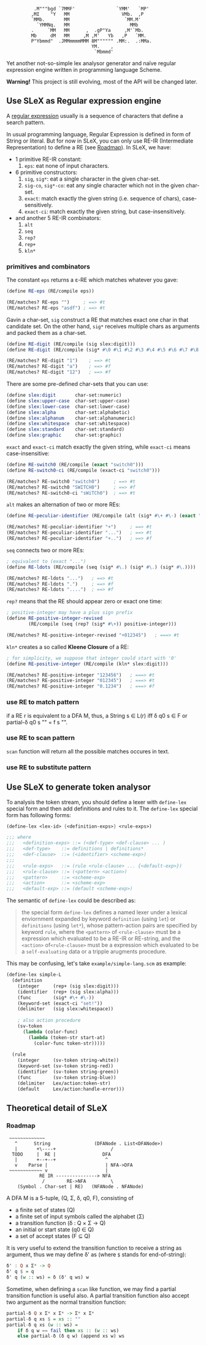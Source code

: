 ```text
          .M"""bgd `7MMF'               `YMM'   `MP' 
         ,MI    "Y   MM                   VMb.  ,P   
         `MMb.       MM                    `MM.M'    
           `YMMNq.   MM                      MMb     
         .     `MM   MM      ,  .gP"Ya     ,M'`Mb.   
         Mb     dM   MM     ,M ,M'   Yb   ,P   `MM.  
         P"Ybmmd"  .JMMmmmmMMM 8M"""""" .MM:.  .:MMa.
                               YM.    ,
                                `Mbmmd'
``` 

Yet another not-so-simple lex analysor generator and naïve regular expression engine written in programming language Scheme.

**Warning!** This project is still evolving, most of the API will be changed later. 

## Use SLeX as Regular expression engine

A [regular expression](https://en.wikipedia.org/wiki/Regular_expression) usually is a sequence of characters that define a search pattern.

In usual programming language, Regular Expression is defined in form of String or literal. But for now in SLeX, you can only use RE-IR (Intermediate Representation) to define a RE (see [Roadmap](#roadmap)). In SLeX, we have:

  + 1 primitive RE-IR constant:
    1. `eps`: eat none of input characters.
  + 6 primitive constructors: 
    1. `sig`, `sig*`: eat a single character in the given char-set.
    2. `sig-co`, `sig*-co`: eat any single character which not in the given char-set.
    3. `exact`: match exactly the given string (i.e. sequence of chars), case-sensitively.
    4. `exact-ci`: match exactly the given string, but case-insensitively.
 + and another 5 RE-IR combinators:
    1. `alt`
    2. `seq`
    3. `rep?`
    4. `rep+`
    5. `kln*`

### primitives and combinators

The constant `eps` returns a ε-RE which matches whatever you gave:

```scheme
(define RE-eps (RE/compile eps))

(RE/matches? RE-eps "")     ; ==> #t
(RE/matches? RE-eps "asdf") ; ==> #t
```

Gavin a char-set, `sig` construct a RE that matches exact one char in that candidate set. On the other hand, `sig*` receives multiple chars as arguments and packed them as a char-set.

```scheme
(define RE-digit (RE/compile (sig slex:digit)))
(define RE-digit (RE/compile (sig* #\0 #\1 #\2 #\3 #\4 #\5 #\6 #\7 #\8 #\9)))

(RE/matches? RE-digit "1")    ; ==> #t
(RE/matches? RE-digit "a")    ; ==> #f
(RE/matches? RE-digit "12")   ; ==> #f
```

There are some pre-defined char-sets that you can use:

```scheme
(define slex:digit       char-set:numeric)
(define slex:upper-case  char-set:upper-case)
(define slex:lower-case  char-set:lower-case)
(define slex:alpha       char-set:alphabetic)
(define slex:alphanum    char-set:alphanumeric)
(define slex:whitespace  char-set:whitespace)
(define slex:standard    char-set:standard)
(define slex:graphic     char-set:graphic)
```

`exact` and `exact-ci` match exactly the given string, while `exact-ci` means case-insensitive:

```scheme
(define RE-switch0 (RE/compile (exact "switch0")))
(define RE-switch0-ci (RE/compile (exact-ci "switch0")))

(RE/matches? RE-switch0 "switch0")     ; ==> #t
(RE/matches? RE-switch0 "SWITCH0")     ; ==> #f
(RE/matches? RE-switch0-ci "sWiTCh0")  ; ==> #t
```

`alt` makes an alternation of two or more REs:

```scheme
(define RE-peculiar-identifier (RE/compile (alt (sig* #\+ #\-) (exact "...")))

(RE/matches? RE-peculiar-identifier "+")     ; ==> #t
(RE/matches? RE-peculiar-identifier "...")   ; ==> #t
(RE/matches? RE-peculiar-identifier "+..")   ; ==> #f 
```

`seq` connects two or more REs:

```scheme
; equivalent to (exact "...")
(define RE-ldots (RE/compile (seq (sig* #\.) (sig* #\.) (sig* #\.))))

(RE/matches? RE-ldots "...")   ; ==> #t
(RE/matches? RE-ldots ".")     ; ==> #f
(RE/matches? RE-ldots "....")  ; ==> #f
```

`rep?` means that the RE should appear zero or exact one time:

```scheme
; positive-integer may have a plus sign prefix
(define RE-positive-integer-revised
        (RE/compile (seq (rep? (sig* #\+)) positive-integer)))

(RE/matches? RE-positive-integer-revised "+012345")   ; ===> #t
```

`kln*` creates a so called **Kleene Closure** of a RE:

```scheme
; for simplicity, we suppose that integer could start with '0'
(define RE-positive-integer (RE/compile (kln* slex:digit)))

(RE/matches? RE-positive-integer "123456")   ; ===> #t
(RE/matches? RE-positive-integer "012345")   ; ===> #t
(RE/matches? RE-positive-integer "0.1234")   ; ===> #f
``` 

### use RE to match pattern

if a RE r is equivalent to a DFA M, thus, a String s ∈ L(r) iff δ q0 s ∈ F or partial-δ q0 s "" = f s "".  

### use RE to scan pattern

`scan` function will return all the possible matches occures in text. 

### use RE to substitute pattern

## Use SLeX to generate token analysor

To analysis the token stream, you should define a lexer with `define-lex` special form and then add definitions and rules to it. The `define-lex` special form has following forms:

```scheme
(define-lex <lex-id> {<definition-exps>} <rule-exps>)

;;; where
;;;   <definition-exps> ::= (<def-type> <def-clause> ... )
;;;   <def-type>    ::= definitions | definitions*
;;;   <def-clause>  ::= (<identifier> <scheme-exp>)
;;;
;;;   <rule-exps>   ::= (rule <rule-clause> ... {<default-exp>})
;;;   <rule-clause> ::= (<pattern> <action>)
;;;   <pattern>     ::= <scheme-exp>
;;;   <action>      ::= <scheme-exp>
;;;   <default-exp> ::= (default <scheme-exp>)
```

The semantic of `define-lex` could be described as:

> the special form `define-lex` defines a named lexer under a lexical enviornment expanded by keyword `definition` (using `let`) or `definitions` (using `let*`), whose pattern-action pairs are specified by keyword `rule`, where the `<pattern>` of `<rule-clause>` must be a expression which evaluated to be a RE-IR or RE-string, and the `<action>` of`<rule-clause>` must be a expression which evaluated to be a `self-evaluating` data or a tripple arugments procedure. 

This may be confusing, let's take `example/simple-lang.scm` as example:

```scheme
(define-lex simple-L
  (definition
    (integer     (rep+ (sig slex:digit)))
    (identifier  (rep+ (sig slex:alpha)))
    (func        (sig* #\+ #\-))
    (keyword-set (exact-ci "set!"))
    (delimiter   (sig slex:whitespace))
    
    ; also action procedure    
    (sv-token
      (lambda (color-func)
        (lambda (token-str start-at)
          (color-func token-str)))))
  
  (rule
    (integer     (sv-token string-white))
    (keyword-set (sv-token string-red))
    (identifier  (sv-token string-green))
    (func        (sv-token string-blue))
    (delimiter   Lex/action:token-str)
    (default     Lex/action:handle-error)))
```


## Theoretical detail of SLeX

### Roadmap

```text
 ~~~~~~~~~~~~~
   ^      String                (DFANode . List<DFANode>)
   |       +\----+                    /
  TODO     |  RE |                 DFA
   |       +--+--+                  ^
   v    Parse |                     | NFA->DFA
 ~~~~~~~~~~~~ v                     | 
            RE IR ---------------> NFA
             /        RE->NFA         \
    (Symbol . Char-set | RE)   (NFANode . NFANode)        

```

A DFA M is a 5-tuple, (Q, Σ, δ, q0, F), consisting of

  + a finite set of states (Q)
  + a finite set of input symbols called the alphabet (Σ)
  + a transition function (δ : Q × Σ → Q)
  + an initial or start state (q0 ∈ Q)
  + a set of accept states (F ⊆ Q)

It is very useful to extend the transition function to receive a string as argument, thus we may define δ' as (where `$` stands for end-of-string):

```haskell
δ' : Q x Σ* -> Q
δ' q $ = q
δ' q (w :: ws) = δ (δ' q ws) w
```

Sometime, when defining a `scan` like function, we may find a partial transition function is useful also. A partial transition function also accept two argument as the normal transition function:

```haskell
partial-δ Q x Σ* x Σ* -> Σ* x Σ*
partial-δ q xs $ = xs :: ""
partial-δ q xs (w :: ws) =
    if δ q w == fail then xs :: (w :: ws)
    else partial-δ (δ q w) (append xs w) ws
```

